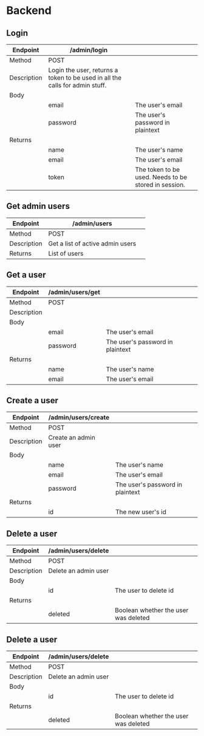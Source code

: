 # Backend

## Login
| Endpoint    	| /admin/login 	|                                  	|
|-------------	|--------------	|----------------------------------	|
| Method      	| POST         	|                                  	|
| Description 	| Login the user, returns a token to be used in all the calls for admin stuff.|
| Body        	|              	|                                  	|
|             	| email        	| The user's email                 	|
|             	| password     	| The user's password in plaintext 	|
| Returns     	|              	|                                  	|
|             	| name         	| The user's name                  	|
|          		| email         	| The user's email                 	|
|          		| token         	| The token to be used. Needs to be stored in session. |

## Get admin users
| Endpoint 	| /admin/users 	|                                  	|
|----------	|--------------	|----------------------------------	|
| Method   	| POST         	|                                  	|
| Description 	| Get a list of active admin users  	|                                  	|
| Returns  	| List of users  	|                                  	|

## Get a user
| Endpoint    	| /admin/users/get 	|                                  	|
|-------------	|------------------	|----------------------------------	|
| Method      	| POST             	|                                  	|
| Description 	|                  	|                                  	|
| Body        	|                  	|                                  	|
|             	| email            	| The user's email                 	|
|             	| password         	| The user's password in plaintext 	|
| Returns     	|                  	|                                  	|
|             	| name             	| The user's name                  	|
|             	| email             	| The user's email                 	|

## Create a user
| Endpoint    	| /admin/users/create 	|                                  	|
|-------------	|---------------------	|----------------------------------	|
| Method      	| POST                	|                                  	|
| Description 	| Create an admin user	|                                  	|
| Body        	|                     	|                                  	|
|             	| name               	| The user's name                 	|
|             	| email               	| The user's email                 	|
|             	| password            	| The user's password in plaintext 	|
| Returns     	|                     	|                                  	|
|             	| id		              	| The new user's id               	|

## Delete a user
| Endpoint    	| /admin/users/delete 	|                                  	|
|-------------	|---------------------	|----------------------------------	|
| Method      	| POST                	|                                  	|
| Description 	| Delete an admin user	|                                  	|
| Body        	|                     	|                                  	|
|             	| id               		| The user to delete id            	|
| Returns     	|                     	|                                  	|
|             	| deleted              	| Boolean whether the user was deleted 	|

## Delete a user
| Endpoint    	| /admin/users/delete 	|                                  	|
|-------------	|---------------------	|----------------------------------	|
| Method      	| POST                	|                                  	|
| Description 	| Delete an admin user	|                                  	|
| Body        	|                     	|                                  	|
|             	| id               		| The user to delete id            	|
| Returns     	|                     	|                                  	|
|             	| deleted              	| Boolean whether the user was deleted 	|